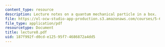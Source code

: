 ```yaml
---
content_type: resource
description: Lecture notes on a quantum mechanical particle in a box.
file: https://ol-ocw-studio-app-production.s3.amazonaws.com/courses/5-61-physical-chemistry-fall-2007/187f992fd0cde12595f74686872a4dd5_lecture8.pdf
file_type: application/pdf
resourcetype: Document
title: lecture8.pdf
uid: 187f992f-d0cd-e125-95f7-4686872a4dd5
---
```

